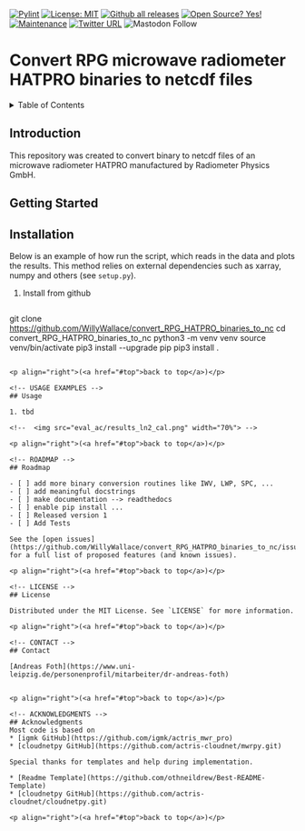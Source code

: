 <!-- [![Python package](https://github.com/WillyWallace/convert_RPG_HATPRO_binaries_to_nc/actions/workflows/python-package.yml/badge.svg)](https://github.com/WillyWallace/convert_RPG_HATPRO_binaries_to_nc/actions/workflows/python-package.yml)-->
[![Pylint](https://github.com/WillyWallace/convert_RPG_HATPRO_binaries_to_nc/actions/workflows/pylint.yml/badge.svg)](https://github.com/WillyWallace/convert_RPG_HATPRO_binaries_to_nc/actions/workflows/pylint.yml)
[![License: MIT](https://img.shields.io/badge/License-MIT-yellow.svg)](https://opensource.org/licenses/MIT)
[![Github all releases](https://img.shields.io/github/downloads/Naereen/StrapDown.js/total.svg)](https://github.com/WillyWallace/convert_RPG_HATPRO_binaries_to_nc/releases/)
[![Open Source? Yes!](https://badgen.net/badge/Open%20Source%20%3F/Yes%21/blue?icon=github)](https://github.com/Naereen/badges/)
[![Maintenance](https://img.shields.io/badge/Maintained%3F-yes-green.svg)](https://github.com/WillyWallace/convert_RPG_HATPRO_binaries_to_nc/graphs/commit-activity)
[![Twitter URL](https://img.shields.io/twitter/url/https/twitter.com/RSAtmos_LIM.svg?style=social&label=Follow%20%40RSAtmos_LIM)](https://twitter.com/RSAtmos_LIM)
![Mastodon Follow](https://img.shields.io/mastodon/follow/109461236453474330?domain=https%3A%2F%2Fmeteo.social&logoColor=%230066cc&style=social)

<!-- [![Release][release-shield]][release-url] -->
<!-- [![PyPi version](https://badgen.net/pypi/v/pip/)](https://pypi.com/project/pip) -->

<!-- [![Twitter](https://img.shields.io/twitter/follow/RSAtmos_LIM?style=for-the-badge)](https://twitter.com/RSAtmos_LIM) -->

# Convert RPG microwave radiometer HATPRO binaries to netcdf files

<!-- TABLE OF CONTENTS -->
<details>
  <summary>Table of Contents</summary>
  <ol>
    <li><a href="#Introduction">Introduction</a></li>
    <li><a href="#getting-started">Getting Started</a></li>
    <li><a href="#Usage">Usage</a></li>
    <li><a href="#roadmap">Roadmap</a></li>
    <!-- <li><a href="#contributing">Contributing</a></li> -->
    <li><a href="#license">License</a></li>
    <li><a href="#contact">Contact</a></li>
    <li><a href="#acknowledgments">Acknowledgments</a></li>
  </ol>
</details>

<!-- Introduction -->
## Introduction

This repository was created to convert binary to netcdf files of an microwave radiometer HATPRO manufactured by Radiometer Physics GmbH.

<!-- GETTING STARTED -->
## Getting Started

<!-- Installation -->
## Installation


Below is an example of how run the script, which reads in the data and plots the results. This method relies on external dependencies such as xarray, numpy and others (see `setup.py`).

1. Install from github
   ```sh
  git clone https://github.com/WillyWallace/convert_RPG_HATPRO_binaries_to_nc
  cd convert_RPG_HATPRO_binaries_to_nc
  python3 -m venv venv
  source venv/bin/activate
  pip3 install --upgrade pip
  pip3 install .
   ```

<p align="right">(<a href="#top">back to top</a>)</p>

<!-- USAGE EXAMPLES -->
## Usage

1. tbd

<!--  <img src="eval_ac/results_ln2_cal.png" width="70%"> -->

<p align="right">(<a href="#top">back to top</a>)</p>

<!-- ROADMAP -->
## Roadmap

- [ ] add more binary conversion routines like IWV, LWP, SPC, ...
- [ ] add meaningful docstrings
- [ ] make documentation --> readthedocs
- [ ] enable pip install ...
- [ ] Released version 1
- [ ] Add Tests

See the [open issues](https://github.com/WillyWallace/convert_RPG_HATPRO_binaries_to_nc/issues) for a full list of proposed features (and known issues).

<p align="right">(<a href="#top">back to top</a>)</p>

<!-- LICENSE -->
## License

Distributed under the MIT License. See `LICENSE` for more information.

<p align="right">(<a href="#top">back to top</a>)</p>

<!-- CONTACT -->
## Contact

[Andreas Foth](https://www.uni-leipzig.de/personenprofil/mitarbeiter/dr-andreas-foth)


<p align="right">(<a href="#top">back to top</a>)</p>

<!-- ACKNOWLEDGMENTS -->
## Acknowledgments
Most code is based on 
* [igmk GitHub](https://github.com/igmk/actris_mwr_pro)
* [cloudnetpy GitHub](https://github.com/actris-cloudnet/mwrpy.git)

Special thanks for templates and help during implementation.

* [Readme Template](https://github.com/othneildrew/Best-README-Template)
* [cloudnetpy GitHub](https://github.com/actris-cloudnet/cloudnetpy.git)

<p align="right">(<a href="#top">back to top</a>)</p>
